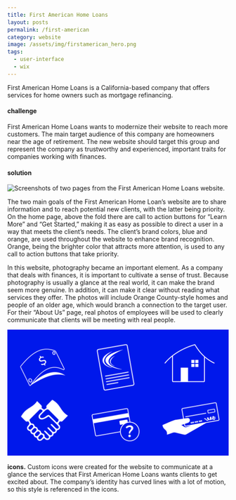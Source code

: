 ```yaml
---
title: First American Home Loans
layout: posts
permalink: /first-american
category: website
image: /assets/img/firstamerican_hero.png
tags:
  - user-interface
  - wix
---
```

First American Home Loans is a California-based company that offers services for home owners such as mortgage refinancing. 

#### challenge

First American Home Loans wants to modernize their website to reach more customers. The main target audience of this company are homeowners near the age of retirement. The new website should target this group and represent the company as trustworthy and experienced, important traits for companies working with finances.

#### solution

![Screenshots of two pages from the First American Home Loans website.](assets\img\fahl_pages.jpg)

The two main goals of the First American Home Loan’s website are to share information and to reach potential new clients, with the latter being priority. On the home page, above the fold there are call to action buttons for “Learn More” and “Get Started,” making it as easy as possible to direct a user in a way that meets the client’s needs. The client’s brand colors, blue and orange, are used throughout the website to enhance brand recognition. Orange, being the brighter color that attracts more attention, is used to any call to action buttons that take priority.

In this website, photography became an important element. As a company that deals with finances, it is important to cultivate a sense of trust. Because photography is usually a glance at the real world, it can make the brand seem more genuine. In addition, it can make it clear without reading what services they offer. The photos will include Orange County-style homes and people of an older age, which would branch a connection to the target user. For their “About Us” page, real photos of employees will be used to clearly communicate that clients will be meeting with real people.

![Icons from First American Home Loans that are colored white on a blue background](assets\img\fahl_icons.jpg)

**icons.** Custom icons were created for the website to communicate at a glance the services that First American Home Loans wants clients to get excited about. The company’s identity has curved lines with a lot of motion, so this style is referenced in the icons.